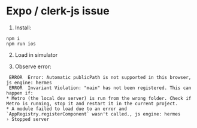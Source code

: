 # Expo / clerk-js issue

1. Install:

```
npm i
npm run ios
```

2. Load in simulator

3. Observe error:

```
 ERROR  Error: Automatic publicPath is not supported in this browser, js engine: hermes
 ERROR  Invariant Violation: "main" has not been registered. This can happen if:
* Metro (the local dev server) is run from the wrong folder. Check if Metro is running, stop it and restart it in the current project.
* A module failed to load due to an error and `AppRegistry.registerComponent` wasn't called., js engine: hermes
› Stopped server
```

